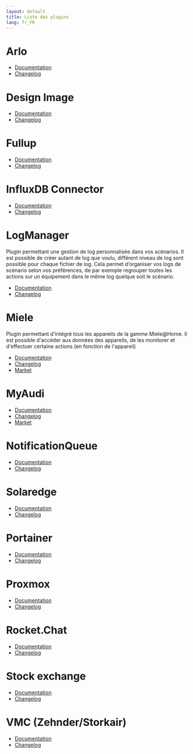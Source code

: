 ```yaml
---
layout: default
title: Liste des plugins
lang: fr_FR
---
```


# Arlo

- [Documentation]({{site.baseurl}}/arlo/{{page.lang}})
- [Changelog]({{site.baseurl}}/arlo/{{page.lang}}/changelog)

# Design Image

- [Documentation]({{site.baseurl}}/designImgSwitch/{{page.lang}})
- [Changelog]({{site.baseurl}}/designImgSwitch/{{page.lang}}/changelog)

# Fullup

- [Documentation]({{site.baseurl}}/fullup/{{page.lang}})
- [Changelog]({{site.baseurl}}/fullup/{{page.lang}}/changelog)

# InfluxDB Connector

- [Documentation]({{site.baseurl}}/influxDB/{{page.lang}})
- [Changelog]({{site.baseurl}}/influxDB/{{page.lang}}/changelog)

# LogManager

Plugin permettant une gestion de log personnalisée dans vos scénarios. Il est possible de créer autant de log que voulu, différent niveau de log sont possible pour chaque fichier de log. Cela permet d’organiser vos logs de scénario selon vos préférences, de par exemple regrouper toutes les actions sur un équipement dans le même log quelque soit le scénario.

- [Documentation]({{site.baseurl}}/logmanager/{{page.lang}})
- [Changelog]({{site.baseurl}}/logmanager/{{page.lang}}/changelog)

# Miele

Plugin permettant d'intégré tous les appareils de la gamme Miele@Home.
Il est possible d'accéder aux données des appareils, de les monitorer et d'effectuer certaine actions (en fonction de l'appareil)

- [Documentation]({{site.baseurl}}/miele/{{page.lang}})
- [Changelog]({{site.baseurl}}/miele/{{page.lang}}/changelog)
- <a href="https://www.jeedom.com/market/index.php?v=d&plugin_id=3950" target="_blank">Market</a>

# MyAudi

- [Documentation]({{site.baseurl}}/myaudi/{{page.lang}})
- [Changelog]({{site.baseurl}}/myaudi/{{page.lang}}/changelog)
- <a href="https://www.jeedom.com/market/index.php?v=d&plugin_id=3941" target="_blank">Market</a>

# NotificationQueue

- [Documentation]({{site.baseurl}}/notificationqueue/{{page.lang}})
- [Changelog]({{site.baseurl}}/notificationqueue/{{page.lang}}/changelog)

# Solaredge

- [Documentation]({{site.baseurl}}/onduleursolaredge/{{page.lang}})
- [Changelog]({{site.baseurl}}/onduleursolaredge/{{page.lang}}/changelog)

# Portainer

- [Documentation]({{site.baseurl}}/portainer/{{page.lang}})
- [Changelog]({{site.baseurl}}/portainer/{{page.lang}}/changelog)

# Proxmox

- [Documentation]({{site.baseurl}}/proxmox/{{page.lang}})
- [Changelog]({{site.baseurl}}/proxmox/{{page.lang}}/changelog)

# Rocket.Chat

- [Documentation]({{site.baseurl}}/rocketchat/{{page.lang}})
- [Changelog]({{site.baseurl}}/rocketchat/{{page.lang}}/changelog)

# Stock exchange

- [Documentation]({{site.baseurl}}/stockexchange/{{page.lang}})
- [Changelog]({{site.baseurl}}/stockexchange/{{page.lang}}/changelog)

# VMC (Zehnder/Storkair)

- [Documentation]({{site.baseurl}}/vmczehnder/{{page.lang}})
- [Changelog]({{site.baseurl}}/vmczehnder/{{page.lang}}/changelog)
